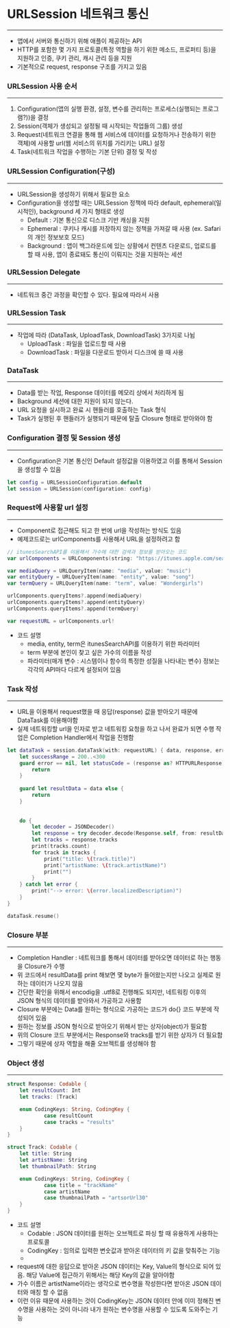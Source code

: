 # URLSession 네트워크 통신

---

- 앱에서 서버와 통신하기 위해 애플이 제공하는 API
- HTTP를 포함한 몇 가지 프로토콜(특정 역할을 하기 위한 메소드, 프로퍼티 등)을 지원하고 인증, 쿠키 관리, 캐시 관리 등을 지원
- 기본적으로 request, response 구조를 가지고 있음

### URLSession 사용 순서

---

1. Configuration(앱의 실행 환경, 설정, 변수를 관리하는 프로세스(실행되는 프로그램?))을 결정
2. Session(객체가 생성되고 설정될 때 시작되는 작업들의 그룹) 생성
3. Request(네트워크 연결을 통해 웹 서비스에 데이터를 요청하거나 전송하기 위한 객체)에 사용할 url(웹 서비스의 위치를 가리키는 URL) 설정
4. Task(네트워크 작업을 수행하는 기본 단위) 결정 및 작성

### URLSession Configuration(구성)

---

- URLSession을 생성하기 위해서 필요한 요소
- Configuration을 생성할 때는 URLSession 정책에 따라 default, ephemeral(일시적인), background 세 가지 형태로 생성
    - Default : 기본 통신으로 디스크 기반 캐싱을 지원
    - Ephemeral : 쿠키나 캐시를 저장하지 않는 정책을 가져갈 때 사용 (ex. Safari의 개인 정보보호 모드)
    - Background : 앱이 백그라운드에 있는 상황에서 컨텐츠 다운로드, 업로드를 할 때 사용, 앱이 종료돼도 통신이 이뤄지는 것을 지원하는 세션

### URLSession Delegate

---

- 네트워크 중간 과정을 확인할 수 있다. 필요에 따라서 사용

### URLSession Task

---

- 작업에 따라 (DataTask, UploadTask, DownloadTask) 3가지로 나뉨
    - UploadTask : 파일을 업로드할 때 사용
    - DownloadTask : 파일을 다운로드 받아서 디스크에 쓸 때 사용

### DataTask

---

- Data를 받는 작업, Response 데이터를 메모리 상에서 처리하게 됨
- Background 세션에 대한 지원이 되지 않는다.
- URL 요청을 실시하고 완료 시 핸들러를 호출하는 Task 형식
- Task가 실행된 후 핸들러가 실행되기 때문에 탈출 Closure 형태로 받아와야 함

### Configuration 결정 및 Session 생성

---

- Configuration은 기본 통신인 Default 설정값을 이용하였고 이를 통해서 Session을 생성할 수 있음

```swift
let config = URLSessionConfiguration.default
let session = URLSession(configuration: config)
```

### Request에 사용할 url 설정

---

- Component로 접근해도 되고 한 번에 url을 작성하는 방식도 있음
- 예제코드로는 urlComponents를 사용해서 URL을 설정하려고 함

```swift
// itunesSearchAPI를 이용해서 가수에 대한 검색과 정보를 받아오는 코드
var urlComponents = URLComponents(string: "https://itunes.apple.com/search?")!

var mediaQuery = URLQueryItem(name: "media", value: "music")
var entityQuery = URLQueryItem(name: "entity", value: "song")
var termQuery = URLQueryItem(name: "term", value: "Wondergirls")

urlComponents.queryItems?.append(mediaQuery)
urlComponents.queryItems?.append(entityQuery)
urlComponents.queryItems?.append(termQuery)

var requestURL = urlComponents.url!
```

- 코드 설명
    - media, entity, term은 itunesSearchAPI를 이용하기 위한 파라미터
    - term 부분에 본인이 찾고 싶은 가수의 이름을 작성
    - 파라미터(매개 변수 : 시스템이나 함수의 특정한 성질을 나타내는 변수) 정보는 각각의 API마다 다르게 설정되어 있음
    

### Task 작성

---

- URL을 이용해서 request했을 때 응답(response) 값을 받아오기 때문에 DataTask를 이용해야함
- 실제 네트워킹할 url을 인자로 받고 네트워킹 요청을 하고 나서 완료가 되면 수행 작업은 Completion Handler에서 작업을 진행함

```swift
let dataTask = session.dataTask(with: requestURL) { data, response, error in
    let successRange = 200..<300
    guard error == nil, let statusCode = (response as? HTTPURLResponse)?.statusCode, successRange.contains(statusCode) else {
        return
    }
    
    guard let resultData = data else {
        return
    }
    
    
    do {
        let decoder = JSONDecoder()
        let response = try decoder.decode(Response.self, from: resultData)
        let tracks = response.tracks
        print(tracks.count)
        for track in tracks {
            print("title: \(track.title)")
            print("artistName: \(track.artistName)")
            print("")
        }
    } catch let error {
        print("--> error: \(error.localizedDescription)")
    }
}

dataTask.resume()
```

### Closure 부분

---

- Completion Handler : 네트워크를 통해서 데이터를 받아오면 데이터로 하는 행동을 Closure가 수행
- 위 코드에서 resultData를 print 해보면 몇 byte가 들어왔는지만 나오고 실제로 원하는 데이터가 나오지 않음
- 간단한 확인을 위해서 encodig을 .utf8로 진행해도 되지만, 네트워킹 이후의 JSON 형식의 데이터를 받아와서 가공하고 사용함
- Closure 부분에는 Data를 원하는 형식으로 가공하는 코드가 do{} 코드 부분에 작성되어 있음
- 원하는 정보를 JSON 형식으로 받아오기 위해서 받는 상자(object)가 필요함
- 위의 Closure 코드 부분에서는 Response와 tracks를 받기 위한 상자가 더 필요함
- 그렇기 때문에 상자 역할을 해줄 오브젝트를 생성해야 함

### Object 생성

---

```swift
struct Response: Codable {
	let resultCount: Int
	let tracks: [Track]

	enum CodingKeys: String, CodingKey {
			case resultCount
			case tracks = "results"
	}
}

struct Track: Codable {
	let title: String
	let artistName: String
	let thumbnailPath: String

	enum CodingKeys: String, CodingKey {
			case title = "trackName"
			case artistName
			case thumbnailPath = "artsorUrl30"
	}
}
```

- 코드 설명
    - Codable : JSON 데이터를 원하는 오브젝트로 파싱 할 때 유용하게 사용하는 프로토콜
    - CodingKey : 임의로 입력한 변숫값과 받아온 데이터의 키 값을 맞춰주는 기능
    - 
- request에 대한 응답으로 받아온 JSON 데이터는 Key, Value의 형식으로 되어 있음. 해당 Value에 접근하기 위해서는 해당 Key의 값을 알아야함
- 가수 이름은 artistName이라는 생각으로 변수명을 작성한다면 받아온 JSON 데이터와 매칭 할 수 없음
- 이런 이유 때문에 사용하는 것이 CodingKey는 JSON 데이터 안에 이미 정해진 변수명을 사용하는 것이 아니라 내가 원하는 변수명을 사용할 수 있도록 도와주는 기능